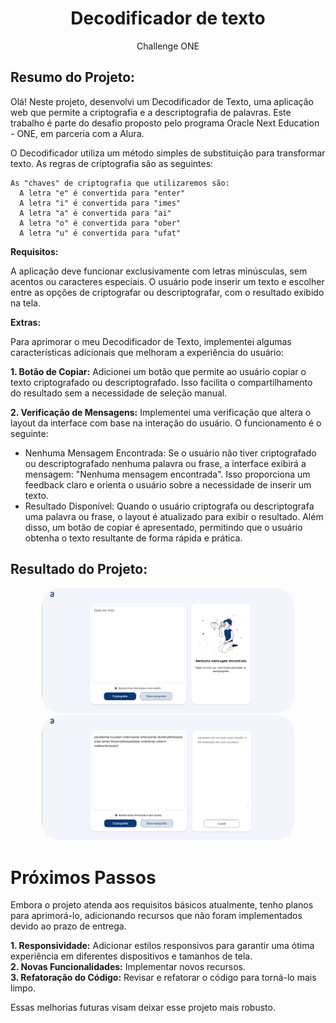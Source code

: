 <div align="center">

# Decodificador de texto
Challenge ONE

</div>

## Resumo do Projeto:

Olá! Neste projeto, desenvolvi um Decodificador de Texto, uma aplicação web que permite a criptografia e a descriptografia de palavras. Este trabalho é parte do desafio proposto pelo programa Oracle Next Education - ONE, em parceria com a Alura.

O Decodificador utiliza um método simples de substituição para transformar texto. As regras de criptografia são as seguintes:

~~~
As "chaves" de criptografia que utilizaremos são:
  A letra "e" é convertida para "enter"
  A letra "i" é convertida para "imes"
  A letra "a" é convertida para "ai"
  A letra "o" é convertida para "ober"
  A letra "u" é convertida para "ufat"
~~~

**Requisitos:** 

A aplicação deve funcionar exclusivamente com letras minúsculas, sem acentos ou caracteres especiais. O usuário pode inserir um texto e escolher entre as opções de criptografar ou descriptografar, com o resultado exibido na tela.

**Extras:**  

Para aprimorar o meu Decodificador de Texto, implementei algumas características adicionais que melhoram a experiência do usuário:

**1. Botão de Copiar:**
Adicionei um botão que permite ao usuário copiar o texto criptografado ou descriptografado. Isso facilita o compartilhamento do resultado sem a necessidade de seleção manual.

**2. Verificação de Mensagens:**
Implementei uma verificação que altera o layout da interface com base na interação do usuário. O funcionamento é o seguinte:

+ Nenhuma Mensagem Encontrada: Se o usuário não tiver criptografado ou descriptografado nenhuma palavra ou frase, a interface exibirá a mensagem: "Nenhuma mensagem encontrada". Isso proporciona um feedback claro e orienta o usuário sobre a necessidade de inserir um texto.
+ Resultado Disponível: Quando o usuário criptografa ou descriptografa uma palavra ou frase, o layout é atualizado para exibir o resultado. Além disso, um botão de copiar é apresentado, permitindo que o usuário obtenha o texto resultante de forma rápida e prática.


## Resultado do Projeto:

<div align="center">

<img src="imagens/resultado1.png" width="80%" style="border-radius:30px;">

<img src="imagens/resultado2.png" width="80%" style="border-radius:30px;">

</div>

# Próximos Passos

Embora o projeto atenda aos requisitos básicos atualmente, tenho planos para aprimorá-lo, adicionando recursos que não foram implementados devido ao prazo de entrega.

__1. Responsividade:__ Adicionar estilos responsivos para garantir uma ótima experiência em diferentes dispositivos e tamanhos de tela.
<br>__2. Novas Funcionalidades:__ Implementar novos recursos.
<br>__3. Refatoração do Código:__ Revisar e refatorar o código para torná-lo mais limpo.

Essas melhorias futuras visam deixar esse projeto mais robusto.

